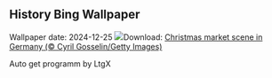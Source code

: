## History Bing Wallpaper
Wallpaper date: 2024-12-25
![](https://www.bing.com/th?id=OHR.SantaSnowglobe_EN-US0704281966_UHD.jpg&w=1000)Download: [Christmas market scene in Germany (© Cyril Gosselin/Getty Images)](https://www.bing.com/th?id=OHR.SantaSnowglobe_EN-US0704281966_UHD.jpg)

Auto get programm by LtgX

